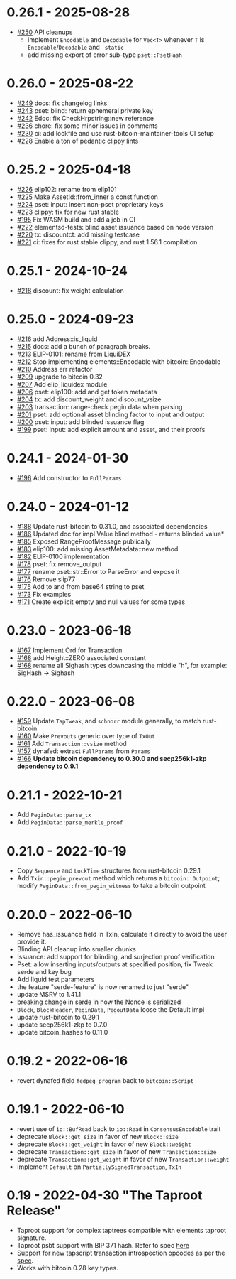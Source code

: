 
# 0.26.1 - 2025-08-28

* [#250](https://github.com/ElementsProject/rust-elements/pull/250) API cleanups
  * implement `Encodable` and `Decodable` for `Vec<T>` whenever `T` is `Encodable`/`Decodable` and `'static`
  * add missing export of error sub-type `pset::PsetHash`

# 0.26.0 - 2025-08-22

* [#249](https://github.com/ElementsProject/rust-elements/pull/249) docs: fix changelog links
* [#243](https://github.com/ElementsProject/rust-elements/pull/243) pset: blind: return ephemeral private key
* [#242](https://github.com/ElementsProject/rust-elements/pull/242) Edoc: fix CheckHrpstring::new reference
* [#236](https://github.com/ElementsProject/rust-elements/pull/236) chore: fix some minor issues in comments
* [#230](https://github.com/ElementsProject/rust-elements/pull/230) ci: add lockfile and use rust-bitcoin-maintainer-tools CI setup
* [#228](https://github.com/ElementsProject/rust-elements/pull/228) Enable a ton of pedantic clippy lints

# 0.25.2 - 2025-04-18

* [#226](https://github.com/ElementsProject/rust-elements/pull/226) elip102: rename from elip101
* [#225](https://github.com/ElementsProject/rust-elements/pull/225) Make AssetId::from_inner a const function
* [#224](https://github.com/ElementsProject/rust-elements/pull/224) pset: input: insert non-pset proprietary keys
* [#223](https://github.com/ElementsProject/rust-elements/pull/223) clippy: fix for new rust stable
* [#195](https://github.com/ElementsProject/rust-elements/pull/195) Fix WASM build and add a job in CI
* [#222](https://github.com/ElementsProject/rust-elements/pull/222) elementsd-tests: blind asset issuance based on node version
* [#220](https://github.com/ElementsProject/rust-elements/pull/220) tx: discountct: add missing testcase
* [#221](https://github.com/ElementsProject/rust-elements/pull/221) ci: fixes for rust stable clippy, and rust 1.56.1 compilation

# 0.25.1 - 2024-10-24

* [#218](https://github.com/ElementsProject/rust-elements/pull/218) discount: fix weight calculation

# 0.25.0 - 2024-09-23

* [#216](https://github.com/ElementsProject/rust-elements/pull/216) add Address::is_liquid
* [#215](https://github.com/ElementsProject/rust-elements/pull/215) docs: add a bunch of paragraph breaks.
* [#213](https://github.com/ElementsProject/rust-elements/pull/213) ELIP-0101: rename from LiquiDEX
* [#212](https://github.com/ElementsProject/rust-elements/pull/212) Stop implementing elements::Encodable with bitcoin::Encodable
* [#210](https://github.com/ElementsProject/rust-elements/pull/210) Address err refactor
* [#209](https://github.com/ElementsProject/rust-elements/pull/209) upgrade to bitcoin 0.32
* [#207](https://github.com/ElementsProject/rust-elements/pull/207) Add elip_liquidex module
* [#206](https://github.com/ElementsProject/rust-elements/pull/206) pset: elip100: add and get token metadata
* [#204](https://github.com/ElementsProject/rust-elements/pull/204) tx: add discount_weight and discount_vsize
* [#203](https://github.com/ElementsProject/rust-elements/pull/203) transaction: range-check pegin data when parsing
* [#201](https://github.com/ElementsProject/rust-elements/pull/201) pset: add optional asset blinding factor to input and output
* [#200](https://github.com/ElementsProject/rust-elements/pull/200) pset: input: add blinded issuance flag
* [#199](https://github.com/ElementsProject/rust-elements/pull/199) pset: input: add explicit amount and asset, and their proofs

# 0.24.1 - 2024-01-30

* [#196](https://github.com/ElementsProject/rust-elements/pull/196) Add constructor to `FullParams`

# 0.24.0 - 2024-01-12

* [#188](https://github.com/ElementsProject/rust-elements/pull/188) Update rust-bitcoin to 0.31.0, and associated dependencies
* [#186](https://github.com/ElementsProject/rust-elements/pull/186) Updated doc for impl Value blind method - returns blinded value*
* [#185](https://github.com/ElementsProject/rust-elements/pull/185) Exposed RangeProofMessage publically
* [#183](https://github.com/ElementsProject/rust-elements/pull/183) elip100: add missing AssetMetadata::new method
* [#182](https://github.com/ElementsProject/rust-elements/pull/182) ELIP-0100 implementation
* [#178](https://github.com/ElementsProject/rust-elements/pull/178) pset: fix remove_output
* [#177](https://github.com/ElementsProject/rust-elements/pull/177) rename pset::str::Error to ParseError and expose it
* [#176](https://github.com/ElementsProject/rust-elements/pull/176) Remove slip77
* [#175](https://github.com/ElementsProject/rust-elements/pull/175) Add to and from base64 string to pset
* [#173](https://github.com/ElementsProject/rust-elements/pull/173) Fix examples
* [#171](https://github.com/ElementsProject/rust-elements/pull/171) Create explicit empty and null values for some types

# 0.23.0 - 2023-06-18

* [#167](https://github.com/ElementsProject/rust-elements/pull/167) Implement Ord for Transaction
* [#168](https://github.com/ElementsProject/rust-elements/pull/168) add Height::ZERO associated constant
* [#168](https://github.com/ElementsProject/rust-elements/pull/169) rename all Sighash types downcasing the middle "h", for example: SigHash -> Sighash

# 0.22.0 - 2023-06-08

* [#159](https://github.com/ElementsProject/rust-elements/pull/159) Update `TapTweak`, and `schnorr` module generally, to match rust-bitcoin
* [#160](https://github.com/ElementsProject/rust-elements/pull/160) Make `Prevouts` generic over type of `TxOut`
* [#161](https://github.com/ElementsProject/rust-elements/pull/161) Add `Transaction::vsize` method
* [#157](https://github.com/ElementsProject/rust-elements/pull/157) dynafed: extract `FullParams` from `Params`
* [#166](https://github.com/ElementsProject/rust-elements/pull/166) **Update bitcoin dependency to 0.30.0 and secp256k1-zkp dependency to 0.9.1**

# 0.21.1 - 2022-10-21

- Add `PeginData::parse_tx`
- Add `PeginData::parse_merkle_proof`

# 0.21.0 - 2022-10-19

- Copy `Sequence` and `LockTime` structures from rust-bitcoin 0.29.1
- Add `Txin::pegin_prevout` method which returns a `bitcoin::Outpoint`; modify `PeginData::from_pegin_witness` to take a bitcoin outpoint

# 0.20.0 - 2022-06-10

- Remove has_issuance field in TxIn, calculate it directly to avoid the user provide it.
- Blinding API cleanup into smaller chunks
- Issuance: add support for blinding, and surjection proof verification
- Pset: allow inserting inputs/outputs at specified position, fix Tweak serde and key bug
- Add liquid test parameters
- the feature "serde-feature" is now renamed to just "serde"
- update MSRV to 1.41.1
- breaking change in serde in how the Nonce is serialized
- `Block`, `BlockHeader`, `PeginData`, `PegoutData` loose the Default impl
- update rust-bitcoin to 0.29.1
- update secp256k1-zkp to 0.7.0
- update bitcoin_hashes to 0.11.0

# 0.19.2 - 2022-06-16

- revert dynafed field `fedpeg_program` back to `bitcoin::Script`

# 0.19.1 - 2022-06-10

- revert use of `io::BufRead` back to `io::Read` in `ConsensusEncodable` trait
- deprecate `Block::get_size` in favor of new `Block::size`
- deprecate `Block::get_weight` in favor of new `Block::weight`
- deprecate `Transaction::get_size` in favor of new `Transaction::size`
- deprecate `Transaction::get_weight` in favor of new `Transaction::weight`
- implement `Default` on `PartiallySignedTransaction`, `TxIn`

# 0.19 - 2022-04-30 "The Taproot Release"

- Taproot support for complex taptrees compatible with elements taproot signature.
- Taproot psbt support with BIP 371
hash. Refer to spec [here](https://github.com/ElementsProject/elements/blob/master/doc/taproot-sighash.mediawiki)
- Support for new tapscript transaction introspection opcodes as per the [spec](https://github.com/ElementsProject/elements/blob/master/doc/tapscript_opcodes.md).
- Works with bitcoin 0.28 key types.
